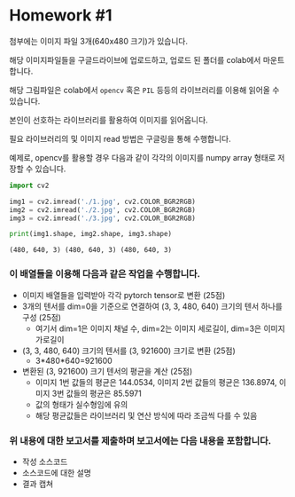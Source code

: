# Homework #1

첨부에는 이미지 파일 3개(640x480 크기)가 있습니다. 

해당 이미지파일들을 구글드라이브에 업로드하고, 업로드 된 폴더를 colab에서 마운트합니다.

해당 그림파일은 colab에서 `opencv` 혹은 `PIL` 등등의 라이브러리를 이용해 읽어올 수 있습니다.

본인이 선호하는 라이브러리를 활용하여 이미지를 읽어옵니다.

필요 라이브러리의 및 이미지 read 방법은 구글링을 통해 수행합니다.

예제로, opencv를 활용할 경우 다음과 같이 각각의 이미지를 numpy array 형태로 저장할 수 있습니다.

```python
import cv2

img1 = cv2.imread('./1.jpg', cv2.COLOR_BGR2RGB)
img2 = cv2.imread('./2.jpg', cv2.COLOR_BGR2RGB)
img3 = cv2.imread('./3.jpg', cv2.COLOR_BGR2RGB)

print(img1.shape, img2.shape, img3.shape)
```

```re
(480, 640, 3) (480, 640, 3) (480, 640, 3)
```



### 이 배열들을 이용해 다음과 같은 작업을 수행합니다.

- 이미지 배열들을 입력받아 각각 pytorch tensor로 변환 (25점)
- 3개의 텐서를 dim=0을 기준으로 연결하여 (3, 3, 480, 640) 크기의 텐서 하나를 구성 (25점)
  - 여기서 dim=1은 이미지 채널 수, dim=2는 이미지 세로길이, dim=3은 이미지 가로길이
- (3, 3, 480, 640) 크기의 텐서를 (3, 921600) 크기로 변환 (25점)
  - 3\*480\*640=921600
- 변환된 (3, 921600) 크기 텐서의 평균을 계산 (25점)
  - 이미지 1번 값들의 평균은 144.0534, 이미지 2번 값들의 평균은 136.8974, 이미지 3번 값들의 평균은 85.5971
  - 값의 형태가 실수형임에 유의
  - 해당 평균값들은 라이브러리 및 연산 방식에 따라 조금씩 다를 수 있음



### 위 내용에 대한 보고서를 제출하며 보고서에는 다음 내용을 포함합니다.

- 작성 소스코드
- 소스코드에 대한 설명
- 결과 캡쳐
